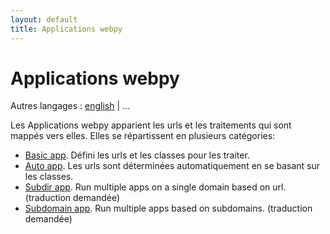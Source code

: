 ```yaml
---
layout: default
title: Applications webpy
---
```


# Applications webpy

Autres langages : [english](/../apps) | ...

Les Applications webpy apparient les urls et les traitements qui sont mappés vers elles. Elles se répartissent en plusieurs catégories:


* [Basic app](/docs/0.3/apps/basic/fr). Défini les urls et les classes pour les traiter.
* [Auto app](/docs/0.3/apps/auto/fr). Les urls sont déterminées automatiquement en se basant sur les classes.
* [Subdir app](/docs/0.3/apps/subdir). Run multiple apps on a single domain based on url. (traduction demandée)
* [Subdomain app](/docs/0.3/apps/subdomain). Run multiple apps based on subdomains. (traduction demandée)